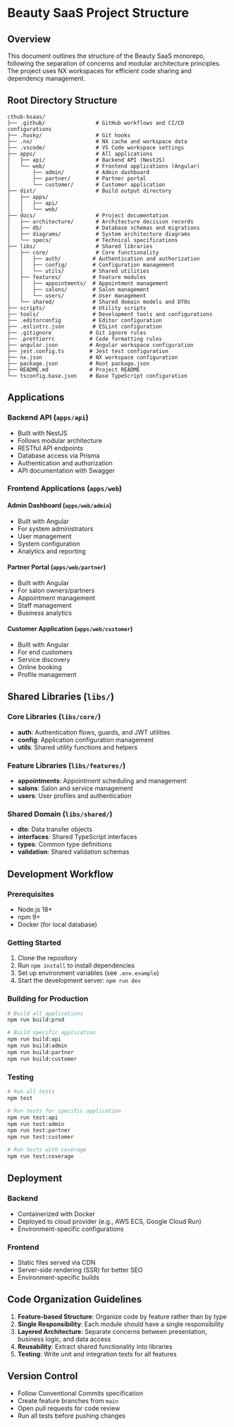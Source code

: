 # Beauty SaaS Project Structure

## Overview
This document outlines the structure of the Beauty SaaS monorepo, following the separation of concerns and modular architecture principles. The project uses NX workspaces for efficient code sharing and dependency management.

## Root Directory Structure

```
cthub-bsaas/
├── .github/                # GitHub workflows and CI/CD configurations
├── .husky/                 # Git hooks
├── .nx/                    # NX cache and workspace data
├── .vscode/                # VS Code workspace settings
├── apps/                   # All applications
│   ├── api/                # Backend API (NestJS)
│   └── web/                # Frontend applications (Angular)
│       ├── admin/          # Admin dashboard
│       ├── partner/        # Partner portal
│       └── customer/       # Customer application
├── dist/                   # Build output directory
│   ├── apps/
│   │   ├── api/
│   │   └── web/
├── docs/                   # Project documentation
│   ├── architecture/       # Architecture decision records
│   ├── db/                 # Database schemas and migrations
│   ├── diagrams/           # System architecture diagrams
│   └── specs/              # Technical specifications
├── libs/                   # Shared libraries
│   ├── core/               # Core functionality
│   │   ├── auth/          # Authentication and authorization
│   │   ├── config/        # Configuration management
│   │   └── utils/         # Shared utilities
│   ├── features/          # Feature modules
│   │   ├── appointments/  # Appointment management
│   │   ├── salons/        # Salon management
│   │   └── users/         # User management
│   └── shared/            # Shared domain models and DTOs
├── scripts/               # Utility scripts
├── tools/                 # Development tools and configurations
├── .editorconfig          # Editor configuration
├── .eslintrc.json         # ESLint configuration
├── .gitignore            # Git ignore rules
├── .prettierrc           # Code formatting rules
├── angular.json          # Angular workspace configuration
├── jest.config.ts        # Jest test configuration
├── nx.json               # NX workspace configuration
├── package.json          # Root package.json
├── README.md             # Project README
└── tsconfig.base.json    # Base TypeScript configuration
```

## Applications

### Backend API (`apps/api`)
- Built with NestJS
- Follows modular architecture
- RESTful API endpoints
- Database access via Prisma
- Authentication and authorization
- API documentation with Swagger

### Frontend Applications (`apps/web`)

#### Admin Dashboard (`apps/web/admin`)
- Built with Angular
- For system administrators
- User management
- System configuration
- Analytics and reporting

#### Partner Portal (`apps/web/partner`)
- Built with Angular
- For salon owners/partners
- Appointment management
- Staff management
- Business analytics

#### Customer Application (`apps/web/customer`)
- Built with Angular
- For end customers
- Service discovery
- Online booking
- Profile management

## Shared Libraries (`libs/`)

### Core Libraries (`libs/core/`)
- **auth**: Authentication flows, guards, and JWT utilities
- **config**: Application configuration management
- **utils**: Shared utility functions and helpers

### Feature Libraries (`libs/features/`)
- **appointments**: Appointment scheduling and management
- **salons**: Salon and service management
- **users**: User profiles and authentication

### Shared Domain (`libs/shared/`)
- **dto**: Data transfer objects
- **interfaces**: Shared TypeScript interfaces
- **types**: Common type definitions
- **validation**: Shared validation schemas

## Development Workflow

### Prerequisites
- Node.js 18+
- npm 9+
- Docker (for local database)

### Getting Started
1. Clone the repository
2. Run `npm install` to install dependencies
3. Set up environment variables (see `.env.example`)
4. Start the development server: `npm run dev`

### Building for Production
```bash
# Build all applications
npm run build:prod

# Build specific application
npm run build:api
npm run build:admin
npm run build:partner
npm run build:customer
```

### Testing
```bash
# Run all tests
npm test

# Run tests for specific application
npm run test:api
npm run test:admin
npm run test:partner
npm run test:customer

# Run tests with coverage
npm run test:coverage
```

## Deployment

### Backend
- Containerized with Docker
- Deployed to cloud provider (e.g., AWS ECS, Google Cloud Run)
- Environment-specific configurations

### Frontend
- Static files served via CDN
- Server-side rendering (SSR) for better SEO
- Environment-specific builds

## Code Organization Guidelines

1. **Feature-based Structure**: Organize code by feature rather than by type
2. **Single Responsibility**: Each module should have a single responsibility
3. **Layered Architecture**: Separate concerns between presentation, business logic, and data access
4. **Reusability**: Extract shared functionality into libraries
5. **Testing**: Write unit and integration tests for all features

## Version Control
- Follow Conventional Commits specification
- Create feature branches from `main`
- Open pull requests for code review
- Run all tests before pushing changes
